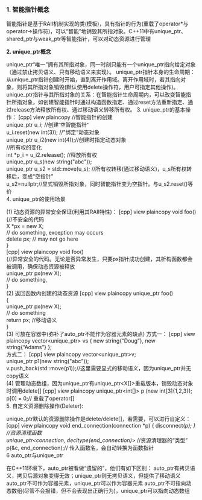 ### **1. 智能指针概念**

智能指针是基于RAII机制实现的类(模板)，具有指针的行为(重载了operator*与operator->操作符)，可以“智能”地销毁其所指对象。C++11中有unique_ptr、shared_ptr与weak_ptr等智能指针，可以对动态资源进行管理

**2. unique_ptr概念**

unique_ptr“唯一”拥有其所指对象，同一时刻只能有一个unique_ptr指向给定对象（通过禁止拷贝语义、只有移动语义来实现）。
unique_ptr指针本身的生命周期：从unique_ptr指针创建时开始，直到离开作用域。离开作用域时，若其指向对象，则将其所指对象销毁(默认使用delete操作符，用户可指定其他操作)。
unique_ptr指针与其所指对象的关系：在智能指针生命周期内，可以改变智能指针所指对象，如创建智能指针时通过构造函数指定、通过reset方法重新指定、通过release方法释放所有权、通过移动语义转移所有权。
3. unique_ptr的基本操作：
[cpp] view plaincopy 
//智能指针的创建  
unique_ptr<int> u_i; //创建<span style="font-family:Arial,Helvetica,sans-serif">“</span><span style="font-family:Arial,Helvetica,sans-serif">空智能指针”</span>  
u_i.reset(new int(3)); //"绑定”动态对象  
unique_ptr<int> u_i2(new int(4));//创建时指定动态对象  
//所有权的变化  
int *p_i = u_i2.release(); //释放所有权  
unique_ptr<string> u_s(new string("abc"));  
unique_ptr<string> u_s2 = std::move(u_s); //所有权转移(通过移动语义)，u_s所有权转移后，变成“空指针”  
u_s2=nullptr;//显式销毁所指对象，同时智能指针变为空指针。与u_s2.reset()等价  
4. unique_ptr的使用场景

(1) 动态资源的异常安全保证(利用其RAII特性)：
[cpp] view plaincopy 
void foo()  
{//不安全的代码  
    X *px = new X;  
    // do something, exception may occurs  
    delete px; // may not go here  
}  
[cpp] view plaincopy 
void foo()  
{//异常安全的代码。无论是否异常发生，只要px指针成功创建，其析构函数都会被调用，确保动态资源被释放  
    unique_ptr<X> px(new X);  
    // do something,  
}  
(2) 返回函数内创建的动态资源
[cpp] view plaincopy 
unique_ptr<X> foo()  
{  
    unique_ptr<X> px(new X);  
    // do something  
    return px; //移动语义  
}  
(3) 可放在容器中(弥补了auto_ptr不能作为容器元素的缺点)
方式一：
[cpp] view plaincopy 
vector<unique_ptr<string>> vs { new string{“Doug”}, new string{“Adams”} };  
方式二：
[cpp] view plaincopy 
vector<unique_ptr<string>>v;  
unique_ptr<string> p1(new string("abc"));  
v.push_back(std::move(p1));//这里需要显式的移动语义，因为unique_ptr并无copy语义  
(4) 管理动态数组，因为unique_ptr有unique_ptr<X[]>重载版本，销毁动态对象时调用delete[]
[cpp] view plaincopy 
unique_ptr<int[]> p (new int[3]{1,2,3});  
p[0] = 0;// 重载了operator[]  
5. 自定义资源删除操作(Deleter):

unique_ptr默认的资源删除操作是delete/delete[]，若需要，可以进行自定义：
[cpp] view plaincopy 
void end_connection(connection *p) { disconnect(*p); } //资源清理函数  
unique_ptr<connection, decltype(end_connection)*> //资源清理器的“类型”  
        p(&c, end_connection);// 传入函数名，会自动转换为函数指针  
6 auto_ptr与unique_ptr

在C++11环境下，auto_ptr被看做“遗留的”，他们有如下区别：
auto_ptr有拷贝语义，拷贝后源对象变得无效；unique_ptr则无拷贝语义，但提供了移动语义
auto_ptr不可作为容器元素，unique_ptr可以作为容器元素
auto_ptr不可指向动态数组(尽管不会报错，但不会表现出正确行为)，unique_ptr可以指向动态数组
